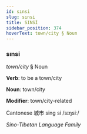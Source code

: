```yaml
---
id: sınsi
slug: sınsi
title: SINSİ
sidebar_position: 374
hoverText: town/city § Noun
---
```


### sınsi

*town/city* **§** Noun

**Verb**: to be a town/city

**Noun**: town/city

**Modifier**: town/city-related

Cantonese 城市 sing si /sɪŋsiː/

*Sino-Tibetan Language Family*